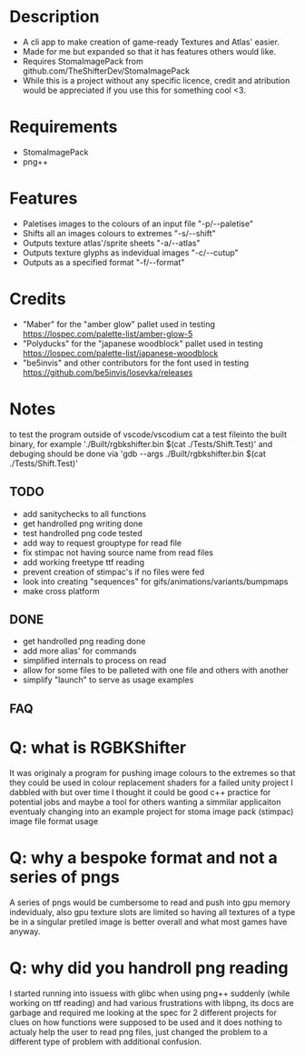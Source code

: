 # Description 
* A cli app to make creation of game-ready Textures and Atlas' easier.
* Made for me but expanded so that it has features others would like.
* Requires StomaImagePack from github.com/TheShifterDev/StomaImagePack
* While this is a project without any specific licence, credit and atribution would be appreciated if you use this for something cool \<3.
# Requirements 
* StomaImagePack
* png++
# Features
* Paletises images to the colours of an input file "-p/--paletise"
* Shifts all an images colours to extremes "-s/--shift" 
* Outputs texture atlas'/sprite sheets "-a/--atlas"
* Outputs texture glyphs as indevidual images "-c/--cutup"
* Outputs as a specified format "-f/--format"
# Credits 
* "Maber" for the "amber glow" pallet used in testing https://lospec.com/palette-list/amber-glow-5
* "Polyducks" for the "japanese woodblock" pallet used in testing https://lospec.com/palette-list/japanese-woodblock
* "be5invis" and other contributors for the font used in testing https://github.com/be5invis/Iosevka/releases
# Notes
to test the program outside of vscode/vscodium cat a test fileinto the built binary, for example
'./Built/rgbkshifter.bin $(cat ./Tests/Shift.Test)'
and debuging should be done via
'gdb --args ./Built/rgbkshifter.bin $(cat ./Tests/Shift.Test)'
## TODO
* add sanitychecks to all functions
* get handrolled png writing done
* test handrolled png code tested
* add way to request grouptype for read file
* fix stimpac not having source name from read files
* add working freetype ttf reading
* prevent creation of stimpac's if no files were fed
* look into creating "sequences" for gifs/animations/variants/bumpmaps
* make cross platform
## DONE
* get handrolled png reading done
* add more alias' for commands
* simplified internals to process on read
* allow for some files to be palleted with one file and others with another
* simplify "launch" to serve as usage examples

## FAQ
# Q: what is RGBKShifter
It was originaly a program for pushing image colours to the extremes so that
they could be used in colour replacement shaders for a failed unity project
I dabbled with but over time I thought it could be good c++ practice for
potential jobs and maybe a tool for others wanting a simmilar applicaiton
eventualy changing into an example project for stoma image pack (stimpac)
image file format usage

# Q: why a bespoke format and not a series of pngs
A series of pngs would be cumbersome to read and push into gpu memory
indevidualy, also gpu texture slots are limited so having all textures of
a type be in a singular pretiled image is better overall and what most games
have anyway.

# Q: why did you handroll png reading
I started running into issuess with glibc when using png++ suddenly
(while working on ttf reading) and had various frustrations with libpng,
its docs are garbage and required me looking at the spec for 2 different projects
for clues on how functions were supposed to be used and it does nothing
to actualy help the user to read png files, just changed the problem to 
a different type of problem with additional confusion.
